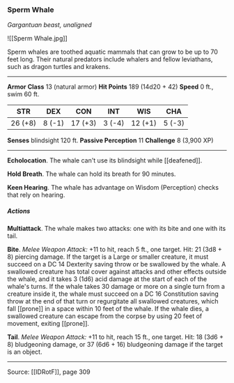 ### Sperm Whale
_Gargantuan beast, unaligned_

![[Sperm Whale.jpg]]

Sperm whales are toothed aquatic mammals that can grow to be up to 70 feet long. Their natural predators include whalers and fellow leviathans, such as dragon turtles and krakens.




---

**Armor Class** 13 (natural armor)
**Hit Points** 189 (14d20 + 42)
**Speed** 0 ft., swim 60 ft.

| STR     | DEX     | CON     | INT     | WIS     | CHA     |
|---------|---------|---------|---------|---------|---------|
| 26 (+8) | 8 (-1) | 17 (+3) | 3 (-4) | 12 (+1) | 5 (-3) |

**Senses** blindsight 120 ft.
**Passive Perception** 11
**Challenge** 8 (3,900 XP)

---

**Echolocation**. The whale can't use its blindsight while [[deafened]].

**Hold Breath**. The whale can hold its breath for 90 minutes.

**Keen Hearing**. The whale has advantage on Wisdom (Perception) checks that rely on hearing.

##### Actions
**Multiattack**. The whale makes two attacks: one with its bite and one with its tail.

**Bite**. _Melee Weapon Attack:_ +11 to hit, reach 5 ft., one target. Hit: 21 (3d8 + 8) piercing damage. If the target is a Large or smaller creature, it must succeed on a DC 14 Dexterity saving throw or be swallowed by the whale. A swallowed creature has total cover against attacks and other effects outside the whale, and it takes 3 (1d6) acid damage at the start of each of the whale's turns. If the whale takes 30 damage or more on a single turn from a creature inside it, the whale must succeed on a DC 16 Constitution saving throw at the end of that turn or regurgitate all swallowed creatures, which fall [[prone]] in a space within 10 feet of the whale. If the whale dies, a swallowed creature can escape from the corpse by using 20 feet of movement, exiting [[prone]].

**Tail**. _Melee Weapon Attack:_ +11 to hit, reach 15 ft., one target. Hit: 18 (3d6 + 8) bludgeoning damage, or 37 (6d6 + 16) bludgeoning damage if the target is an object.


---

Source: [[IDRotF]], page 309